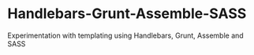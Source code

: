 Handlebars-Grunt-Assemble-SASS
==============================

Experimentation with templating using Handlebars, Grunt, Assemble and SASS
